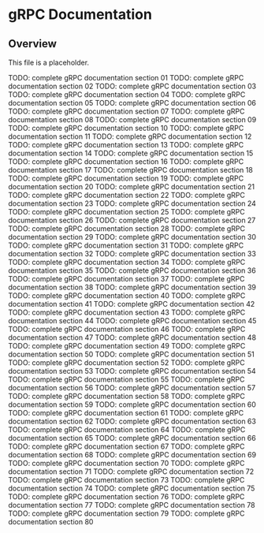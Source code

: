 # gRPC Documentation

## Overview

This file is a placeholder.

TODO: complete gRPC documentation section 01 TODO: complete gRPC documentation section 02 TODO: complete gRPC documentation section 03 TODO: complete gRPC documentation section 04 TODO: complete gRPC documentation section 05 TODO: complete
gRPC documentation section 06 TODO: complete gRPC documentation section 07 TODO: complete gRPC documentation section 08 TODO: complete gRPC documentation section 09 TODO: complete gRPC documentation section 10 TODO: complete gRPC
documentation section 11 TODO: complete gRPC documentation section 12 TODO: complete gRPC documentation section 13 TODO: complete gRPC documentation section 14 TODO: complete gRPC documentation section 15 TODO: complete gRPC documentation
section 16 TODO: complete gRPC documentation section 17 TODO: complete gRPC documentation section 18 TODO: complete gRPC documentation section 19 TODO: complete gRPC documentation section 20 TODO: complete gRPC documentation section 21
TODO: complete gRPC documentation section 22 TODO: complete gRPC documentation section 23 TODO: complete gRPC documentation section 24 TODO: complete gRPC documentation section 25 TODO: complete gRPC documentation section 26 TODO: complete
gRPC documentation section 27 TODO: complete gRPC documentation section 28 TODO: complete gRPC documentation section 29 TODO: complete gRPC documentation section 30 TODO: complete gRPC documentation section 31 TODO: complete gRPC
documentation section 32 TODO: complete gRPC documentation section 33 TODO: complete gRPC documentation section 34 TODO: complete gRPC documentation section 35 TODO: complete gRPC documentation section 36 TODO: complete gRPC documentation
section 37 TODO: complete gRPC documentation section 38 TODO: complete gRPC documentation section 39 TODO: complete gRPC documentation section 40 TODO: complete gRPC documentation section 41 TODO: complete gRPC documentation section 42
TODO: complete gRPC documentation section 43 TODO: complete gRPC documentation section 44 TODO: complete gRPC documentation section 45 TODO: complete gRPC documentation section 46 TODO: complete gRPC documentation section 47 TODO: complete
gRPC documentation section 48 TODO: complete gRPC documentation section 49 TODO: complete gRPC documentation section 50 TODO: complete gRPC documentation section 51 TODO: complete gRPC documentation section 52 TODO: complete gRPC
documentation section 53 TODO: complete gRPC documentation section 54 TODO: complete gRPC documentation section 55 TODO: complete gRPC documentation section 56 TODO: complete gRPC documentation section 57 TODO: complete gRPC documentation
section 58 TODO: complete gRPC documentation section 59 TODO: complete gRPC documentation section 60 TODO: complete gRPC documentation section 61 TODO: complete gRPC documentation section 62 TODO: complete gRPC documentation section 63
TODO: complete gRPC documentation section 64 TODO: complete gRPC documentation section 65 TODO: complete gRPC documentation section 66 TODO: complete gRPC documentation section 67 TODO: complete gRPC documentation section 68 TODO: complete
gRPC documentation section 69 TODO: complete gRPC documentation section 70 TODO: complete gRPC documentation section 71 TODO: complete gRPC documentation section 72 TODO: complete gRPC documentation section 73 TODO: complete gRPC
documentation section 74 TODO: complete gRPC documentation section 75 TODO: complete gRPC documentation section 76 TODO: complete gRPC documentation section 77 TODO: complete gRPC documentation section 78 TODO: complete gRPC documentation
section 79 TODO: complete gRPC documentation section 80
